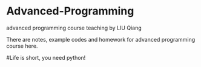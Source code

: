 # Advanced-Programming
advanced programming course teaching by LIU Qiang

There are notes, example codes and homework for advanced programming course here.

#Life is short, you need python!
